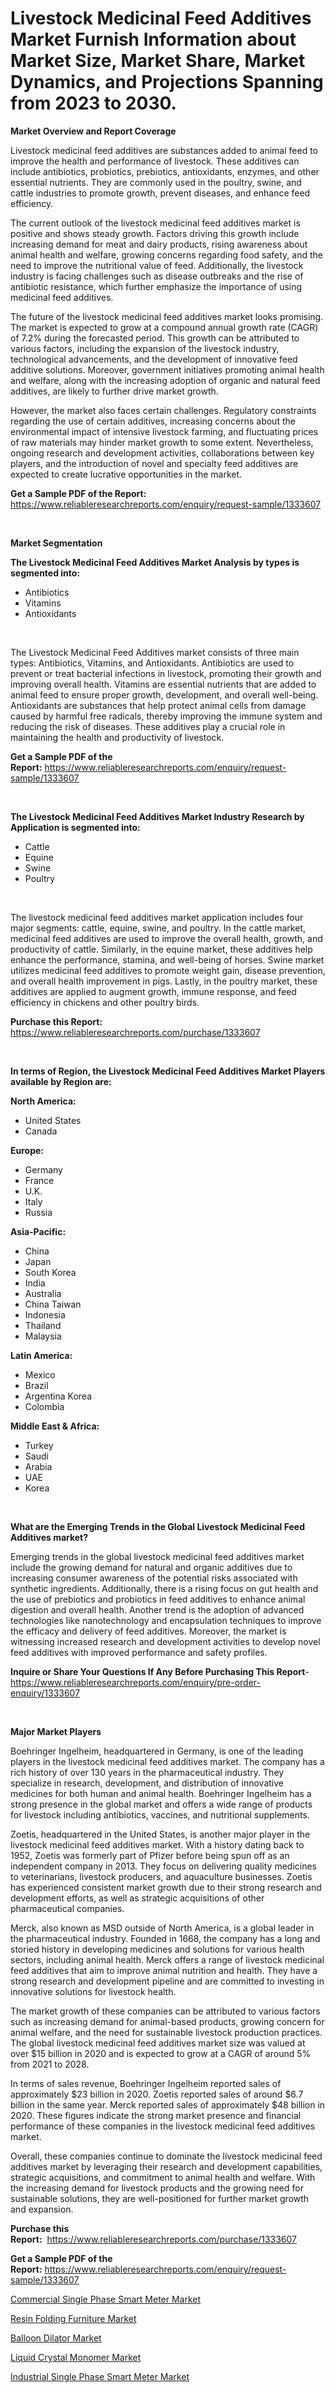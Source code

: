 <p><h1>Livestock Medicinal Feed Additives Market Furnish Information about Market Size, Market Share, Market Dynamics, and Projections Spanning from 2023 to 2030.</h1></p><p><strong>Market Overview and Report Coverage</strong></p>
<p><p>Livestock medicinal feed additives are substances added to animal feed to improve the health and performance of livestock. These additives can include antibiotics, probiotics, prebiotics, antioxidants, enzymes, and other essential nutrients. They are commonly used in the poultry, swine, and cattle industries to promote growth, prevent diseases, and enhance feed efficiency.</p><p>The current outlook of the livestock medicinal feed additives market is positive and shows steady growth. Factors driving this growth include increasing demand for meat and dairy products, rising awareness about animal health and welfare, growing concerns regarding food safety, and the need to improve the nutritional value of feed. Additionally, the livestock industry is facing challenges such as disease outbreaks and the rise of antibiotic resistance, which further emphasize the importance of using medicinal feed additives.</p><p>The future of the livestock medicinal feed additives market looks promising. The market is expected to grow at a compound annual growth rate (CAGR) of 7.2% during the forecasted period. This growth can be attributed to various factors, including the expansion of the livestock industry, technological advancements, and the development of innovative feed additive solutions. Moreover, government initiatives promoting animal health and welfare, along with the increasing adoption of organic and natural feed additives, are likely to further drive market growth.</p><p>However, the market also faces certain challenges. Regulatory constraints regarding the use of certain additives, increasing concerns about the environmental impact of intensive livestock farming, and fluctuating prices of raw materials may hinder market growth to some extent. Nevertheless, ongoing research and development activities, collaborations between key players, and the introduction of novel and specialty feed additives are expected to create lucrative opportunities in the market.</p></p>
<p><strong>Get a Sample PDF of the Report:</strong> <a href="https://www.reliableresearchreports.com/enquiry/request-sample/1333607">https://www.reliableresearchreports.com/enquiry/request-sample/1333607</a></p>
<p>&nbsp;</p>
<p><strong>Market Segmentation</strong></p>
<p><strong>The Livestock Medicinal Feed Additives Market Analysis by types is segmented into:</strong></p>
<p><ul><li>Antibiotics</li><li>Vitamins</li><li>Antioxidants</li></ul></p>
<p>&nbsp;</p>
<p><p>The Livestock Medicinal Feed Additives market consists of three main types: Antibiotics, Vitamins, and Antioxidants. Antibiotics are used to prevent or treat bacterial infections in livestock, promoting their growth and improving overall health. Vitamins are essential nutrients that are added to animal feed to ensure proper growth, development, and overall well-being. Antioxidants are substances that help protect animal cells from damage caused by harmful free radicals, thereby improving the immune system and reducing the risk of diseases. These additives play a crucial role in maintaining the health and productivity of livestock.</p></p>
<p><strong>Get a Sample PDF of the Report:</strong>&nbsp;<a href="https://www.reliableresearchreports.com/enquiry/request-sample/1333607">https://www.reliableresearchreports.com/enquiry/request-sample/1333607</a></p>
<p>&nbsp;</p>
<p><strong>The Livestock Medicinal Feed Additives Market Industry Research by Application is segmented into:</strong></p>
<p><ul><li>Cattle</li><li>Equine</li><li>Swine</li><li>Poultry</li></ul></p>
<p>&nbsp;</p>
<p><p>The livestock medicinal feed additives market application includes four major segments: cattle, equine, swine, and poultry. In the cattle market, medicinal feed additives are used to improve the overall health, growth, and productivity of cattle. Similarly, in the equine market, these additives help enhance the performance, stamina, and well-being of horses. Swine market utilizes medicinal feed additives to promote weight gain, disease prevention, and overall health improvement in pigs. Lastly, in the poultry market, these additives are applied to augment growth, immune response, and feed efficiency in chickens and other poultry birds.</p></p>
<p><strong>Purchase this Report:</strong>&nbsp; <a href="https://www.reliableresearchreports.com/purchase/1333607">https://www.reliableresearchreports.com/purchase/1333607</a></p>
<p>&nbsp;</p>
<p><strong>In terms of Region, the Livestock Medicinal Feed Additives Market Players available by Region are:</strong></p>
<p>
    <p> <strong> North America: </strong>
        <ul>
            <li>United States</li>
            <li>Canada</li>
        </ul>
        </p> 
    <p> <strong> Europe: </strong>
        <ul>
            <li>Germany</li>
            <li>France</li>
            <li>U.K.</li>
            <li>Italy</li>
            <li>Russia</li>
        </ul>
        </p> 
    <p> <strong> Asia-Pacific: </strong>
        <ul>
            <li>China</li>
            <li>Japan</li>
            <li>South Korea</li>
            <li>India</li>
            <li>Australia</li>
            <li>China Taiwan</li>
            <li>Indonesia</li>
            <li>Thailand</li>
            <li>Malaysia</li>
        </ul>
        </p> 
    <p> <strong> Latin America: </strong>
        <ul>
            <li>Mexico</li>
            <li>Brazil</li>
            <li>Argentina Korea</li>
            <li>Colombia</li>
        </ul>
        </p> 
    <p> <strong> Middle East & Africa: </strong>
        <ul>
            <li>Turkey</li>
            <li>Saudi</li>
            <li>Arabia</li>
            <li>UAE</li>
            <li>Korea</li>
        </ul>
    </p>
    </p>
<p>&nbsp;</p>
<p><strong>What are the Emerging Trends in the Global Livestock Medicinal Feed Additives market?</strong></p>
<p><p>Emerging trends in the global livestock medicinal feed additives market include the growing demand for natural and organic additives due to increasing consumer awareness of the potential risks associated with synthetic ingredients. Additionally, there is a rising focus on gut health and the use of prebiotics and probiotics in feed additives to enhance animal digestion and overall health. Another trend is the adoption of advanced technologies like nanotechnology and encapsulation techniques to improve the efficacy and delivery of feed additives. Moreover, the market is witnessing increased research and development activities to develop novel feed additives with improved performance and safety profiles.</p></p>
<p><strong>Inquire or Share Your Questions If Any Before Purchasing This Report</strong>- <a href="https://www.reliableresearchreports.com/enquiry/pre-order-enquiry/1333607">https://www.reliableresearchreports.com/enquiry/pre-order-enquiry/1333607</a></p>
<p>&nbsp;</p>
<p><strong>Major Market Players</strong></p>
<p><p>Boehringer Ingelheim, headquartered in Germany, is one of the leading players in the livestock medicinal feed additives market. The company has a rich history of over 130 years in the pharmaceutical industry. They specialize in research, development, and distribution of innovative medicines for both human and animal health. Boehringer Ingelheim has a strong presence in the global market and offers a wide range of products for livestock including antibiotics, vaccines, and nutritional supplements.</p><p>Zoetis, headquartered in the United States, is another major player in the livestock medicinal feed additives market. With a history dating back to 1952, Zoetis was formerly part of Pfizer before being spun off as an independent company in 2013. They focus on delivering quality medicines to veterinarians, livestock producers, and aquaculture businesses. Zoetis has experienced consistent market growth due to their strong research and development efforts, as well as strategic acquisitions of other pharmaceutical companies.</p><p>Merck, also known as MSD outside of North America, is a global leader in the pharmaceutical industry. Founded in 1668, the company has a long and storied history in developing medicines and solutions for various health sectors, including animal health. Merck offers a range of livestock medicinal feed additives that aim to improve animal nutrition and health. They have a strong research and development pipeline and are committed to investing in innovative solutions for livestock health.</p><p>The market growth of these companies can be attributed to various factors such as increasing demand for animal-based products, growing concern for animal welfare, and the need for sustainable livestock production practices. The global livestock medicinal feed additives market size was valued at over $15 billion in 2020 and is expected to grow at a CAGR of around 5% from 2021 to 2028.</p><p>In terms of sales revenue, Boehringer Ingelheim reported sales of approximately $23 billion in 2020. Zoetis reported sales of around $6.7 billion in the same year. Merck reported sales of approximately $48 billion in 2020. These figures indicate the strong market presence and financial performance of these companies in the livestock medicinal feed additives market.</p><p>Overall, these companies continue to dominate the livestock medicinal feed additives market by leveraging their research and development capabilities, strategic acquisitions, and commitment to animal health and welfare. With the increasing demand for livestock products and the growing need for sustainable solutions, they are well-positioned for further market growth and expansion.</p></p>
<p><strong>Purchase this Report:</strong>&nbsp;&nbsp;<a href="https://www.reliableresearchreports.com/purchase/1333607">https://www.reliableresearchreports.com/purchase/1333607</a></p>
<p></p>
<p><strong>Get a Sample PDF of the Report:</strong>&nbsp;<a href="https://www.reliableresearchreports.com/enquiry/request-sample/1333607">https://www.reliableresearchreports.com/enquiry/request-sample/1333607</a></p>
<p><p><a href="https://www.linkedin.com/pulse/commercial-single-phase-smart-meter-market-share-amp-stcce/">Commercial Single Phase Smart Meter Market</a></p><p><a href="https://github.com/rexevange/Market-Research-Report-List-1/blob/main/resin-folding-furniture-market.md">Resin Folding Furniture Market</a></p><p><a href="https://medium.com/@briaabshire64/balloon-dilator-market-size-cagr-trends-2024-2030-b1553ad16a2a">Balloon Dilator Market</a></p><p><a href="https://medium.com/@jamesromero59/liquid-crystal-monomer-market-size-growth-forecast-2023-2030-f4ed77159888">Liquid Crystal Monomer Market</a></p><p><a href="https://www.linkedin.com/pulse/industrial-single-phase-smart-meter-market-share-amp-new-tx8fe/">Industrial Single Phase Smart Meter Market</a></p></p>